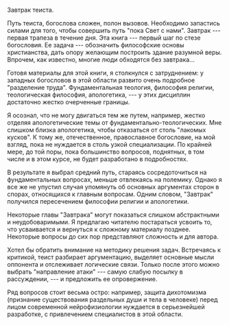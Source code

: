 Завтрак теиста.

Путь теиста, богослова сложен, полон вызовов. Необходимо запастись силами для того, чтобы совершить путь "пока Свет с нами". Завтрак --- первая трапеза в течение дня. Эта книга --- первый шаг по стезе богословия. Ее задача --- обозначить философские основы христианства, дать опору желающим построить здание разумной веры. Впрочем, как известно, многие люди обходятся без завтрака...

Готовя материалы для этой книги, я столкнулся с затруднением: у западных богословов в этой области развито очень подробное "разделение труда". Фундаментальная теология, философия религии, теологическая философия, апологетика, --- у этих дисциплин достаточно жестко очерченные границы. 

Я осознал, что не могу двигаться тем же путем, например, жестко отделяя апологетические темы от фундаментально-теологических. Мне слишком близка апологетика, чтобы отказаться от столь "лакомых кусков". К тому же, отечественное, православное богословие, на мой взгляд, пока не нуждается в столь узкой специализации. По крайней мере, до той поры, пока большинство вопросов, поднятных, в том числе и в этом курсе, не будет разработано в подробностях. 

В результате я выбрал средний путь, стараясь сосредоточиться на фундаментальных вопросах, меньше отвлекаясь на полемику. Однако я все же не упустил случая упомянуть об основных аргументах сторон в спорах, относящихся к главным вопросам. Одним словом, "Завтрак" получился пересечением философии религии и апологетики.

Некоторые главы "Завтрака" могут показаться слишком абстрактными и неудобоваримыми. Я предлагаю читателю постараться усвоить то, что усваивается и вернуться к сложному материалу позднее. Некоторые вопросы до сих пор представляют сложность и для автора.

Хотел бы обратить внимание на методику решения задач. Встречаясь к критикой, теист разбирает аргументацию, выделяет основные мысли оппонента и отслеживает логические связи. Только после этого можно выбрать "направление атаки" --- самую слабую посылку в рассуждении, --- и предложить ее опровержение. 

Ряд вопросов стоит весьма остро: например, защита дихотомизма (признание существования раздельных души и тела в человеке) перед лицом современной нейрофизиологии нуждается в серьезнейшей разработке, с привлечением специалистов в этой области.

